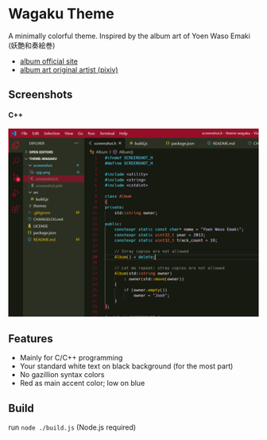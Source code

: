 # Wagaku Theme

A minimally colorful theme. Inspired by the album art of Yoen Waso Emaki (妖艶和奏絵巻)

- [album official site](https://avex.jp/yoen/)
- [album art original artist (pixiv)](https://www.pixiv.net/users/708358)

## Screenshots

#### C++

![cpp.png](screenshot/cpp.png "C++")

## Features

- Mainly for C/C++ programming
- Your standard white text on black background (for the most part)
- No gazillion syntax colors
- Red as main accent color; low on blue

## Build

run `node ./build.js` (Node.js required)